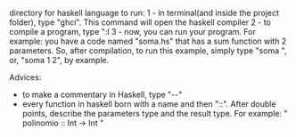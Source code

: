 directory for haskell language
to run: 
    1 - in terminal(and inside the project folder), type "ghci". This command will open the haskell compiler
    2 - to compile a program, type ":l <name of code>
    3 - now, you can run your program. For example: you have a code named "soma.hs" that has a sum function with 2 parameters. So, after compilation, to run this example, simply type "soma <first param> <second param>", or, "soma 1 2", by example.  

Advices: 

- to make a commentary in Haskell, type "--"
- every function in haskell born with a name and then "::". After double points, describe the parameters type and the result type. For example: " polinomio :: Int -> Int "

